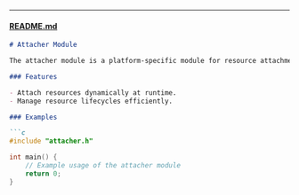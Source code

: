 
---

#### [README.md](http://_vscodecontentref_/4)

```markdown
# Attacher Module

The attacher module is a platform-specific module for resource attachment. It is not available on ARM platforms.

### Features

- Attach resources dynamically at runtime.
- Manage resource lifecycles efficiently.

### Examples

```c
#include "attacher.h"

int main() {
    // Example usage of the attacher module
    return 0;
}